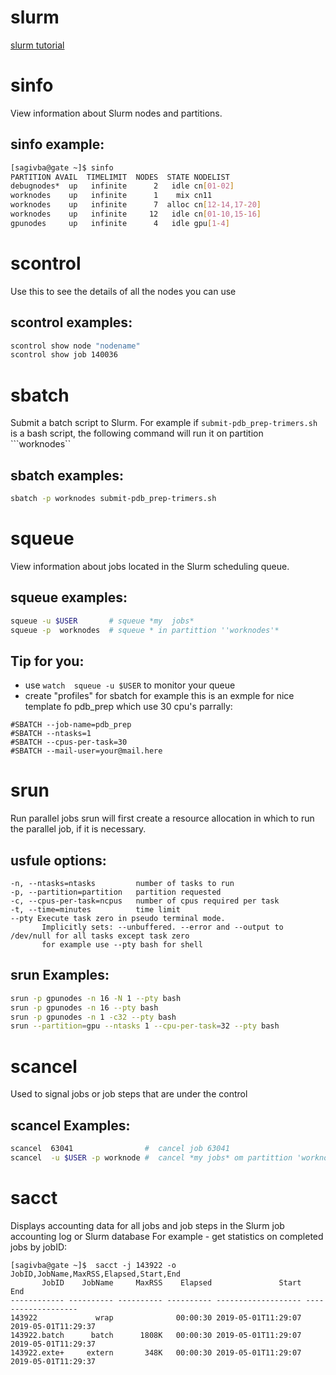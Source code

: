 # slurm
[slurm tutorial](https://slurm.schedmd.com/tutorials.html)

# sinfo 
View information about Slurm nodes and partitions.
## sinfo example:
```bash
[sagivba@gate ~]$ sinfo  
PARTITION AVAIL  TIMELIMIT  NODES  STATE NODELIST
debugnodes*  up   infinite      2   idle cn[01-02]
worknodes    up   infinite      1    mix cn11
worknodes    up   infinite      7  alloc cn[12-14,17-20]
worknodes    up   infinite     12   idle cn[01-10,15-16]
gpunodes     up   infinite      4   idle gpu[1-4]
```
# scontrol 
Use this to see the details of all the nodes you can use
## scontrol examples:
```bash
scontrol show node "nodename"
scontrol show job 140036
```

# sbatch
Submit a batch script to Slurm.
For example if ```submit-pdb_prep-trimers.sh``` is a bash script, the following command will run it on partition ```worknodes``
## sbatch examples:
```bash
sbatch -p worknodes submit-pdb_prep-trimers.sh
```


# squeue
View information about jobs located in the Slurm scheduling queue.
## squeue examples:
```bash
squeue -u $USER       # squeue *my  jobs*
squeue -p  worknodes  # squeue * in partittion ''worknodes'*
```
## Tip for you:
* use ``` watch  squeue -u $USER ``` to monitor your queue
* create "profiles" for sbatch for example this is an exmple for nice template fo pdb_prep which use 30 cpu's parrally:
```
#SBATCH --job-name=pdb_prep
#SBATCH --ntasks=1
#SBATCH --cpus-per-task=30
#SBATCH --mail-user=your@mail.here
```


# srun
Run parallel jobs
srun will first create a resource allocation in which to run the parallel job,  if it is necessary.
## usfule options:
```
-n, --ntasks=ntasks         number of tasks to run  
-p, --partition=partition   partition requested   
-c, --cpus-per-task=ncpus   number of cpus required per task 
-t, --time=minutes          time limit
--pty Execute task zero in pseudo terminal mode. 
       Implicitly sets: --unbuffered. --error and --output to /dev/null for all tasks except task zero
       for example use --pty bash for shell
```
## srun Examples:
```bash
srun -p gpunodes -n 16 -N 1 --pty bash
srun -p gpunodes -n 16 --pty bash
srun -p gpunodes -n 1 -c32 --pty bash
srun --partition=gpu --ntasks 1 --cpu-per-task=32 --pty bash
```

# scancel
Used to signal jobs or job steps that are under the control 

## scancel Examples:
```bash
scancel  63041                #  cancel job 63041
scancel  -u $USER -p worknode #  cancel *my jobs* om partittion 'worknode'
```

# sacct 
Displays accounting data for all jobs and job steps in the Slurm job accounting log or Slurm database
For example - get statistics on completed jobs by jobID:
```
[sagivba@gate ~]$  sacct -j 143922 -o JobID,JobName,MaxRSS,Elapsed,Start,End
       JobID    JobName     MaxRSS    Elapsed               Start                 End
------------ ---------- ---------- ---------- ------------------- -------------------
143922             wrap              00:00:30 2019-05-01T11:29:07 2019-05-01T11:29:37
143922.batch      batch      1808K   00:00:30 2019-05-01T11:29:07 2019-05-01T11:29:37
143922.exte+     extern       348K   00:00:30 2019-05-01T11:29:07 2019-05-01T11:29:37


```
